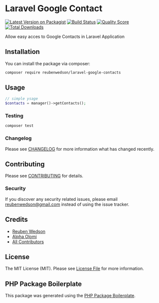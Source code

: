 # Laravel Google Contact

[![Latest Version on Packagist](https://img.shields.io/packagist/v/reubenwedson/laravel-google-contacts.svg?style=flat-square)](https://packagist.org/packages/reubenwedson/laravel-google-contacts)
[![Build Status](https://img.shields.io/travis/reubenwedson/laravel-google-contacts/master.svg?style=flat-square)](https://travis-ci.org/reubenwedson/laravel-google-contacts)
[![Quality Score](https://img.shields.io/scrutinizer/g/reubenwedson/laravel-google-contacts.svg?style=flat-square)](https://scrutinizer-ci.com/g/reubenwedson/laravel-google-contacts)
[![Total Downloads](https://img.shields.io/packagist/dt/reubenwedson/laravel-google-contacts.svg?style=flat-square)](https://packagist.org/packages/reubenwedson/laravel-google-contacts)

Allow easy acces to Google Contacts in Laravel Application

## Installation

You can install the package via composer:

```bash
composer require reubenwedson/laravel-google-contacts
```

## Usage

``` php
// simple ysage
$contacts = manager()->getContacts();
```

### Testing

``` bash
composer test
```

### Changelog

Please see [CHANGELOG](CHANGELOG.md) for more information what has changed recently.

## Contributing

Please see [CONTRIBUTING](CONTRIBUTING.md) for details.

### Security

If you discover any security related issues, please email reubenwedson@gmail.com instead of using the issue tracker.

## Credits

- [Reuben Wedson](https://github.com/reubenwedson)
- [Alpha Olomi](https://github.com/alphaolomi)
- [All Contributors](../../contributors)

## License

The MIT License (MIT). Please see [License File](LICENSE.md) for more information.

## PHP Package Boilerplate

This package was generated using the [PHP Package Boilerplate](https://laravelpackageboilerplate.com).